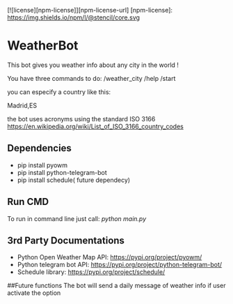 
[![license][npm-license]][npm-license-url]
[npm-license]: https://img.shields.io/npm/l/@stencil/core.svg

# WeatherBot

This bot gives you weather info about any city in the world !

You have three commands to do:
/weather_city
/help
/start

you can especify a country like this:

Madrid,ES

the bot uses acronyms using the standard ISO 3166
https://en.wikipedia.org/wiki/List_of_ISO_3166_country_codes

## Dependencies

- pip install pyowm
- pip install python-telegram-bot
- pip install schedule( future dependecy)

## Run CMD

To run in command line just call: *python main.py*

## 3rd Party Documentations

- Python Open Weather Map API: https://pypi.org/project/pyowm/
- Python telegram bot API: https://pypi.org/project/python-telegram-bot/
- Schedule library: https://pypi.org/project/schedule/

##Future functions
The bot will send a daily message of weather info if user activate the option
